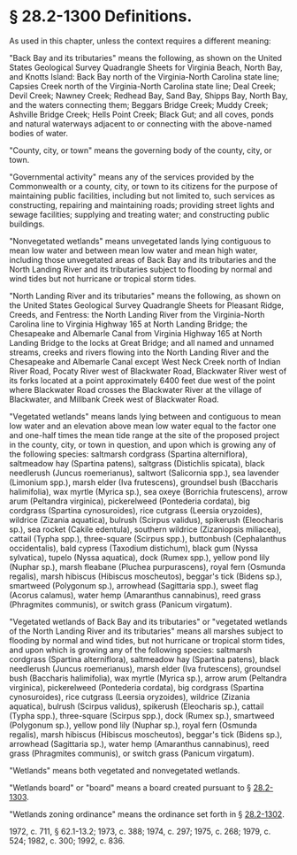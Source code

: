 # § 28.2-1300 Definitions.

<p>As used in this chapter, unless the context requires a different meaning:</p><p>"Back Bay and its tributaries" means the following, as shown on the United States Geological Survey Quadrangle Sheets for Virginia Beach, North Bay, and Knotts Island: Back Bay north of the Virginia-North Carolina state line; Capsies Creek north of the Virginia-North Carolina state line; Deal Creek; Devil Creek; Nawney Creek; Redhead Bay, Sand Bay, Shipps Bay, North Bay, and the waters connecting them; Beggars Bridge Creek; Muddy Creek; Ashville Bridge Creek; Hells Point Creek; Black Gut; and all coves, ponds and natural waterways adjacent to or connecting with the above-named bodies of water.</p><p>"County, city, or town" means the governing body of the county, city, or town.</p><p>"Governmental activity" means any of the services provided by the Commonwealth or a county, city, or town to its citizens for the purpose of maintaining public facilities, including but not limited to, such services as constructing, repairing and maintaining roads; providing street lights and sewage facilities; supplying and treating water; and constructing public buildings.</p><p>"Nonvegetated wetlands" means unvegetated lands lying contiguous to mean low water and between mean low water and mean high water, including those unvegetated areas of Back Bay and its tributaries and the North Landing River and its tributaries subject to flooding by normal and wind tides but not hurricane or tropical storm tides.</p><p>"North Landing River and its tributaries" means the following, as shown on the United States Geological Survey Quadrangle Sheets for Pleasant Ridge, Creeds, and Fentress: the North Landing River from the Virginia-North Carolina line to Virginia Highway 165 at North Landing Bridge; the Chesapeake and Albemarle Canal from Virginia Highway 165 at North Landing Bridge to the locks at Great Bridge; and all named and unnamed streams, creeks and rivers flowing into the North Landing River and the Chesapeake and Albemarle Canal except West Neck Creek north of Indian River Road, Pocaty River west of Blackwater Road, Blackwater River west of its forks located at a point approximately 6400 feet due west of the point where Blackwater Road crosses the Blackwater River at the village of Blackwater, and Millbank Creek west of Blackwater Road.</p><p>"Vegetated wetlands" means lands lying between and contiguous to mean low water and an elevation above mean low water equal to the factor one and one-half times the mean tide range at the site of the proposed project in the county, city, or town in question, and upon which is growing any of the following species: saltmarsh cordgrass (Spartina alterniflora), saltmeadow hay (Spartina patens), saltgrass (Distichlis spicata), black needlerush (Juncus roemerianus), saltwort (Salicornia spp.), sea lavender (Limonium spp.), marsh elder (Iva frutescens), groundsel bush (Baccharis halimifolia), wax myrtle (Myrica sp.), sea oxeye (Borrichia frutescens), arrow arum (Peltandra virginica), pickerelweed (Pontederia cordata), big cordgrass (Spartina cynosuroides), rice cutgrass (Leersia oryzoides), wildrice (Zizania aquatica), bulrush (Scirpus validus), spikerush (Eleocharis sp.), sea rocket (Cakile edentula), southern wildrice (Zizaniopsis miliacea), cattail (Typha spp.), three-square (Scirpus spp.), buttonbush (Cephalanthus occidentalis), bald cypress (Taxodium distichum), black gum (Nyssa sylvatica), tupelo (Nyssa aquatica), dock (Rumex spp.), yellow pond lily (Nuphar sp.), marsh fleabane (Pluchea purpurascens), royal fern (Osmunda regalis), marsh hibiscus (Hibiscus moscheutos), beggar's tick (Bidens sp.), smartweed (Polygonum sp.), arrowhead (Sagittaria spp.), sweet flag (Acorus calamus), water hemp (Amaranthus cannabinus), reed grass (Phragmites communis), or switch grass (Panicum virgatum).</p><p>"Vegetated wetlands of Back Bay and its tributaries" or "vegetated wetlands of the North Landing River and its tributaries" means all marshes subject to flooding by normal and wind tides, but not hurricane or tropical storm tides, and upon which is growing any of the following species: saltmarsh cordgrass (Spartina alterniflora), saltmeadow hay (Spartina patens), black needlerush (Juncus roemerianus), marsh elder (Iva frutescens), groundsel bush (Baccharis halimifolia), wax myrtle (Myrica sp.), arrow arum (Peltandra virginica), pickerelweed (Pontederia cordata), big cordgrass (Spartina cynosuroides), rice cutgrass (Leersia oryzoides), wildrice (Zizania aquatica), bulrush (Scirpus validus), spikerush (Eleocharis sp.), cattail (Typha spp.), three-square (Scirpus spp.), dock (Rumex sp.), smartweed (Polygonum sp.), yellow pond lily (Nuphar sp.), royal fern (Osmunda regalis), marsh hibiscus (Hibiscus moscheutos), beggar's tick (Bidens sp.), arrowhead (Sagittaria sp.), water hemp (Amaranthus cannabinus), reed grass (Phragmites communis), or switch grass (Panicum virgatum).</p><p>"Wetlands" means both vegetated and nonvegetated wetlands.</p><p>"Wetlands board" or "board" means a board created pursuant to § <a href='http://law.lis.virginia.gov/vacode/28.2-1303/'>28.2-1303</a>.</p><p>"Wetlands zoning ordinance" means the ordinance set forth in § <a href='http://law.lis.virginia.gov/vacode/28.2-1302/'>28.2-1302</a>.</p><p>1972, c. 711, § 62.1-13.2; 1973, c. 388; 1974, c. 297; 1975, c. 268; 1979, c. 524; 1982, c. 300; 1992, c. 836.</p>